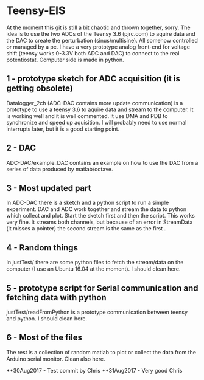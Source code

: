 # Teensy-EIS

At the moment this git is still a bit chaotic and thrown together, sorry.
The idea is to use the two ADCs of the Teensy 3.6 (pjrc.com) to aquire data and the DAC to create the perturbation (sinus/multisine). All somehow controlled or managed by a pc. I have a very prototype analog front-end for voltage shift (teensy works 0-3.3V both ADC and DAC) to connect to the real potentiostat. Computer side is made in python.

## 1 - prototype sketch for ADC acquisition (it is getting obsolete)
Datalogger_2ch (ADC-DAC contains more update communication) is a prototype to use a teensy 3.6 to aquire data and stream to the computer. It is working well and it is well commented. It use DMA and PDB to synchronize and speed up aquisition. I will probably need to use normal interrupts later, but it is a good starting point. 

## 2 - DAC
ADC-DAC/example_DAC contains an example on how to use the DAC from a series of data produced by matlab/octave.

## 3 - Most updated part
In ADC-DAC there is a sketch and a python script to run a simple experiment. DAC and ADC work together and stream the data to python which collect and plot. Start the sketch first and then the script. This works very fine. It streams both channels, but because of an error in StreamData (it misses a pointer) the second stream is the same as the first . 

## 4 - Random things
In justTest/ there are some python files to fetch the stream/data on the computer (I use an Ubuntu 16.04 at the moment). I should clean here.

## 5 - prototype script for Serial communication and fetching data with python
justTest/readFromPython is a prototype communication between teensy and python. I should clean here. 

## 6 - Most of the files 
The rest is a collection of random matlab to plot or collect the data from the Arduino serial monitor. Clean also here.

**30Aug2017 - Test commit by Chris
**31Aug2017 - Very good Chris
